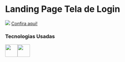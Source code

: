 <h1>Landing Page Tela de Login</h1>
<p>
<img src="https://i.imgur.com/oaGfGt3.png">
<a href="https://raphacalixto.github.io/login/">Confira aqui!</a> 
<h3> Tecnologias Usadas</h3>
<div class"img">
<img width="40" src="https://cdn.jsdelivr.net/gh/devicons/devicon/icons/html5/html5-plain-wordmark.svg"><img width="40" src="https://cdn.jsdelivr.net/gh/devicons/devicon/icons/css3/css3-plain-wordmark.svg">
<div/>
